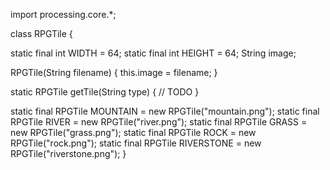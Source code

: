 import processing.core.*;

class RPGTile {
  
  static final int WIDTH = 64;
  static final int HEIGHT = 64;
  String image;

  RPGTile(String filename) {
    this.image = filename;
  }

  static RPGTile getTile(String type) {
	// TODO
  }

  static final RPGTile MOUNTAIN = new RPGTile("mountain.png");
  static final RPGTile RIVER = new RPGTile("river.png");
  static final RPGTile GRASS = new RPGTile("grass.png");
  static final RPGTile ROCK = new RPGTile("rock.png");
  static final RPGTile RIVERSTONE = new RPGTile("riverstone.png");
}
